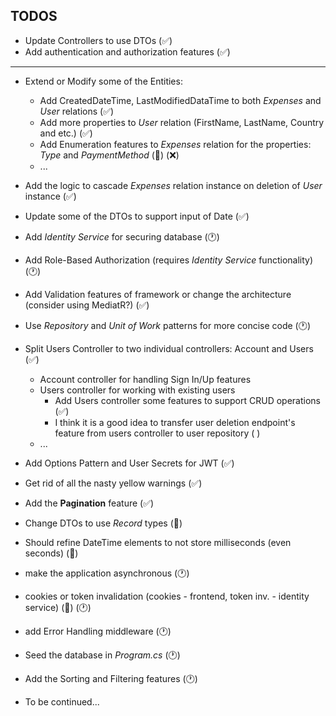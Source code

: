 ## TODOS

- Update Controllers to use DTOs (✅)
- Add authentication and authorization features (✅)

***

- Extend or Modify some of the Entities:
    * Add CreatedDateTime, LastModifiedDataTime to both <i>Expenses</i> and <i>User</i> relations (✅)
    * Add more properties to <i>User</i> relation (FirstName, LastName, Country and etc.) (✅)
    * Add Enumeration features to <i>Expenses</i> relation for the properties: _Type_ and _PaymentMethod_ (💭) (❌)
    * ...

- Add the logic to cascade <i>Expenses</i> relation instance on deletion of <i>User</i> instance (✅)
- Update some of the DTOs to support input of Date (✅)
- Add _Identity Service_ for securing database (🕐)
- Add Role-Based Authorization (requires _Identity Service_ functionality) (🕐)
- Add Validation features of framework or change the architecture (consider using MediatR?) (✅)
- Use _Repository_ and _Unit of Work_ patterns for more concise code (🕐)

- Split Users Controller to two individual controllers: Account and Users (✅)
    * Account controller for handling Sign In/Up features
    * Users controller for working with existing users
        - Add Users controller some features to support CRUD operations (✅)
        - I think it is a good idea to transfer user deletion endpoint's feature from users controller to user repository ( )
    * ...

- Add Options Pattern and User Secrets for JWT (✅)
- Get rid of all the nasty yellow warnings (✅)
- Add the __Pagination__ feature (✅)
- Change DTOs to use _Record_ types (💭)
- Should refine DateTime elements to not store milliseconds (even seconds) (💭)
- make the application asynchronous (🕐)
- cookies or token invalidation (cookies - frontend, token inv. - identity service) (💭) (🕐)
- add Error Handling middleware (🕐)
- Seed the database in _Program.cs_ (🕐)
- Add the Sorting and Filtering features (🕐)
- To be continued...
